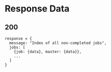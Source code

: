 # Response Data
## 200
```
response = {
  message: "Index of all non-completed jobs",
  jobs: [
    {job: {data}, master: {data}},
    ...
  ]
}
```
